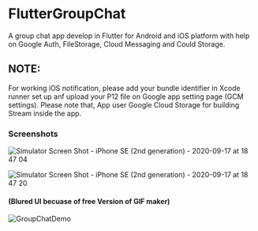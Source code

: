 # FlutterGroupChat
A group chat app develop in Flutter for Android and iOS platform with help on Google Auth, FileStorage, Cloud Messaging and Could Storage.

## NOTE:
For working iOS notification, please add your bundle identifier in Xcode runner set up anf upload your P12 file on Google app setting page (GCM settings).
Please note that, App user Google Cloud Storage for building Stream inside the app. 

### Screenshots

![Simulator Screen Shot - iPhone SE (2nd generation) - 2020-09-17 at 18 47 04](https://user-images.githubusercontent.com/2304583/93505865-b7b8db80-f91b-11ea-9c03-dc658bbf1c46.png)

![Simulator Screen Shot - iPhone SE (2nd generation) - 2020-09-17 at 18 47 20](https://user-images.githubusercontent.com/2304583/93505877-be475300-f91b-11ea-81a9-96757e1c8f54.png)


#### (Blured UI becuase of free Version of GIF maker)

![GroupChatDemo](https://user-images.githubusercontent.com/2304583/93506379-7674fb80-f91c-11ea-8670-c76288bfcc8e.gif)
